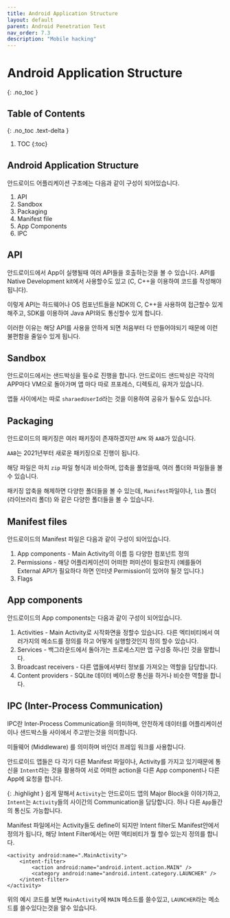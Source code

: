 ```yaml
---
title: Android Application Structure
layout: default
parent: Android Penetration Test
nav_order: 7.3
description: "Mobile hacking"
---
```


# Android Application Structure

{: .no_toc }

## Table of Contents
{: .no_toc .text-delta }

1. TOC
{:toc}


## Android Application Structure 

안드로이드 어플리케이션 구조에는 다음과 같이 구성이 되어있습니다.

1. API
2. Sandbox
3. Packaging
4. Manifest file
5. App Components
6. IPC

## API

안드로이드에서 App이 실행될때 여러 API들을 호출하는것을 볼 수 있습니다. API를 Native Development kit에서 사용할수도 있고 (C, C++을 이용하여 코드를 작성해야됩니다).

이렇게 API는 하드웨어나 OS 컴포넌트들을 NDK의 C, C++을 사용하여 접근할수 있게 해주고, SDK를 이용하여 Java API와도 통신할수 있게 합니다. 

이러한 이유는 해당 API를 사용을 안하게 되면 처음부터 다 만들어야되기 때문에 이런 불편함을 줄일수 있게 됩니다.

## Sandbox

안드로이드에서는 샌드박싱을 필수로 진행을 합니다. 안드로이드 샌드박싱은 각각의 APP마다 VM으로 돌아가며 앱 마다 따로 프포레스, 디렉토리, 유저가 있습니다. 

앱들 사이에서는 따로 `sharaedUserId`라는 것을 이용하여 공유가 될수도 있습니다. 

## Packaging 

안드로이드의 패키징은 여러 패키징이 존재하겠지만 `APK` 와 `AAB`가 있습니다. 

`AAB`는 2021년부터 새로운 패키징으로 진행이 됩니다. 

해당 파일은 마치 `zip` 파일 형식과 비슷하며, 압축을 풀었을때, 여러 폴더와 파일들을 볼 수 있습니다.

패키징 압축을 해제하면 다양한 폴더들을 볼 수 있는데, `Manifest`파일이나, `lib` 폴더 (라이브러리 폴더) 와 같은 다양한 폴더들을 볼 수 있습니다.

## Manifest files

안드로이드의 Manifest 파일은 다음과 같이 구성이 되어있습니다.

1. App components - Main Activity의 이름 등 다양한 컴포넌트 정의
2. Permissions - 해당 어플리케이션이 어떠한 퍼미션이 필요한지 (예를들어 External API가 필요하다 하면 인터넷 Permission이 있어야 될것 입니다.)
3. Flags

## App components

안드로이드의 App components는 다음과 같이 구성이 되어있습니다.

1. Activities - Main Activity로 시작화면을 정할수 있습니다. 다른 엑티비티에서 여러가지의 메소드를 정의를 하고 어떻게 실행할것인지 정의 할수 있습니다.
2. Services - 백그라운드에서 돌아가는 프로세스지만 앱 구성중 하나인 것을 말합니다.
3. Broadcast receivers - 다른 앱들에서부터 정보를 가져오는 역할을 담당합니다.
4. Content providers - SQLite 데이터 베이스랑 통신을 하거나 비슷한 역할을 합니다. 

## IPC (Inter-Process Communication)

IPC란 Inter-Process Communication을 의미하며, 안전하게 데이터를 어플리케이션이나 샌드박스들 사이에서 주고받는것을 의미합니다. 

미들웨어 (Middleware) 를 의미하며 바인더 프레임 워크를 사용합니다. 

안드로이드 앱들은 다 각기 다른 Manifest 파일이나, Activity를 가지고 있기때문에 통신을 `Intent`라는 것을 활용하여 서로 어떠한 action을 다른 App component나 다른 App에 요청을 합니다.

{: .highlight }
쉽게 말해서 `Activity`는 안드로이드 앱의 Major Block을 이야기하고, `Intent`는 `Activity`들의 사이간의 Communication을 담당합니다. 허나 다른 `App`들간의 통신도 가능합니다. 

Manifest 파일에서는 Activity들도 define이 되지만 Intent filter도 Manifest안에서 정의가 됩니다, 해당 Intent Filter에서는 어떤 엑티비티가 뭘 할수 있는지 정의를 합니다.

```
<activity android:name=".MainActivity">
    <intent-filter>
        <action android:name="android.intent.action.MAIN" />
        <category android:name="android.intent.category.LAUNCHER" />
    </intent-filter>
</activity>
```

위의 예시 코드를 보면 `MainActivity`에 `MAIN` 메소드를 쓸수있고, `LAUNCHER`라는 메소드를 쓸수있다는것을 알수 있습니다.

